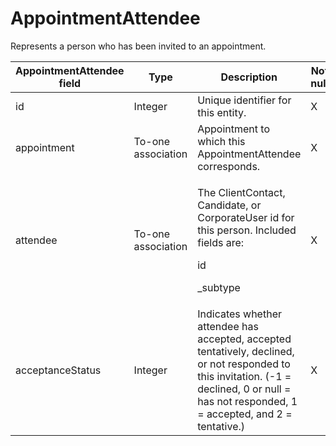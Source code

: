 # AppointmentAttendee

Represents a person who has been invited to an appointment.

<table>
<thead>
<tr class="header">
<th><strong>AppointmentAttendee field</strong></th>
<th><strong>Type</strong></th>
<th><strong>Description</strong></th>
<th><strong>Not null</strong></th>
<th><strong>Read-only</strong></th>
</tr>
</thead>
<tbody>
<tr class="odd">
<td>id</td>
<td>Integer</td>
<td>Unique identifier for this entity.</td>
<td>X</td>
<td>X</td>
</tr>
<tr class="even">
<td>appointment</td>
<td>To-one association</td>
<td>Appointment to which this AppointmentAttendee corresponds.</td>
<td>X</td>
<td> </td>
</tr>
<tr class="odd">
<td>attendee</td>
<td>To-one association</td>
<td><p>The ClientContact, Candidate, or CorporateUser id for this person. Included fields are:</p>
<p>id</p>
<p>_subtype</p></td>
<td>X</td>
<td> </td>
</tr>
<tr class="even">
<td>acceptanceStatus</td>
<td>Integer</td>
<td>Indicates whether attendee has accepted, accepted tentatively, declined, or not responded to this invitation. (-1 = declined, 0 or null = has not responded, 1 = accepted, and 2 = tentative.)</td>
<td>X</td>
<td> </td>
</tr>
</tbody>
</table>
